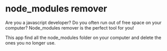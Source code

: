 # node_modules remover

Are you a javascript developer? Do you often run out of free space on your computer? Node_modules remover is the perfect tool for you!

This app find all the node_modules folder on your computer and delete the ones you no longer use.
